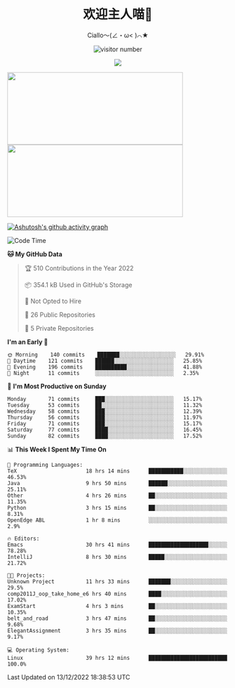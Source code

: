 <div align="center">
  <h1>欢迎主人喵👋</h1>
  <p>Ciallo～(∠・ω< )⌒★</p>
</div>

<p align="center">
  <img src="https://count.getloli.com/get/@Ziqi-Yang?theme=rule34" alt="visitor number" />
</p>

<p align="center">
  <img src="https://skillicons.dev/icons?i=go,java,js,sass,py,godot,flutter,linux,emacs" />
</p>

<a href="https://github.com/Ziqi-Yang?tab=repositories">
   <img height="165" width="400" src="https://github-readme-stats.vercel.app/api?username=Ziqi-Yang&show_icons=true&include_all_commits=true&hide_border=true" />
  <img height="165" width="400" src="https://svg-banners.vercel.app/api?type=luminance&text1=Be%20Fantastic🌞&width=400&height=165" />
</a>


[![Ashutosh's github activity graph](https://github-readme-activity-graph.cyclic.app/graph?username=Ziqi-Yang&theme=github)](https://github.com/ashutosh00710/github-readme-activity-graph)

<!--START_SECTION:waka-->
![Code Time](http://img.shields.io/badge/Code%20Time-232%20hrs%2046%20mins-blue)

**🐱 My GitHub Data** 

> 🏆 510 Contributions in the Year 2022
 > 
> 📦 354.1 kB Used in GitHub's Storage 
 > 
> 🚫 Not Opted to Hire
 > 
> 📜 26 Public Repositories 
 > 
> 🔑 5 Private Repositories  
 > 
**I'm an Early 🐤** 

```text
🌞 Morning    140 commits    ███████░░░░░░░░░░░░░░░░░░   29.91% 
🌆 Daytime    121 commits    ██████░░░░░░░░░░░░░░░░░░░   25.85% 
🌃 Evening    196 commits    ██████████░░░░░░░░░░░░░░░   41.88% 
🌙 Night      11 commits     ░░░░░░░░░░░░░░░░░░░░░░░░░   2.35%

```
📅 **I'm Most Productive on Sunday** 

```text
Monday       71 commits     ███░░░░░░░░░░░░░░░░░░░░░░   15.17% 
Tuesday      53 commits     ██░░░░░░░░░░░░░░░░░░░░░░░   11.32% 
Wednesday    58 commits     ███░░░░░░░░░░░░░░░░░░░░░░   12.39% 
Thursday     56 commits     ███░░░░░░░░░░░░░░░░░░░░░░   11.97% 
Friday       71 commits     ███░░░░░░░░░░░░░░░░░░░░░░   15.17% 
Saturday     77 commits     ████░░░░░░░░░░░░░░░░░░░░░   16.45% 
Sunday       82 commits     ████░░░░░░░░░░░░░░░░░░░░░   17.52%

```


📊 **This Week I Spent My Time On** 

```text
💬 Programming Languages: 
TeX                      18 hrs 14 mins      ███████████░░░░░░░░░░░░░░   46.53% 
Java                     9 hrs 50 mins       ██████░░░░░░░░░░░░░░░░░░░   25.11% 
Other                    4 hrs 26 mins       ██░░░░░░░░░░░░░░░░░░░░░░░   11.35% 
Python                   3 hrs 15 mins       ██░░░░░░░░░░░░░░░░░░░░░░░   8.31% 
OpenEdge ABL             1 hr 8 mins         ░░░░░░░░░░░░░░░░░░░░░░░░░   2.9%

🔥 Editors: 
Emacs                    30 hrs 41 mins      ███████████████████░░░░░░   78.28% 
IntelliJ                 8 hrs 30 mins       █████░░░░░░░░░░░░░░░░░░░░   21.72%

🐱‍💻 Projects: 
Unknown Project          11 hrs 33 mins      ███████░░░░░░░░░░░░░░░░░░   29.5% 
comp2011J_oop_take_home_e6 hrs 40 mins       ████░░░░░░░░░░░░░░░░░░░░░   17.02% 
ExamStart                4 hrs 3 mins        ██░░░░░░░░░░░░░░░░░░░░░░░   10.35% 
belt_and_road            3 hrs 47 mins       ██░░░░░░░░░░░░░░░░░░░░░░░   9.68% 
ElegantAssignment        3 hrs 35 mins       ██░░░░░░░░░░░░░░░░░░░░░░░   9.17%

💻 Operating System: 
Linux                    39 hrs 12 mins      █████████████████████████   100.0%

```


 Last Updated on 13/12/2022 18:38:53 UTC
<!--END_SECTION:waka-->
